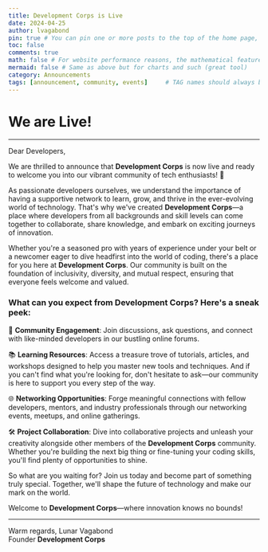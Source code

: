 ```yaml
---
title: Development Corps is Live
date: 2024-04-25
author: lvagabond
pin: true # You can pin one or more posts to the top of the home page, and the fixed posts are sorted in reverse order according to their release date
toc: false
comments: true
math: false # For website performance reasons, the mathematical feature won’t be loaded by default. But it can be enabled
mermaid: false # Same as above but for charts and such (great tool)
category: Announcements
tags: [announcement, community, events]     # TAG names should always be lowercase
---
```


# We are Live!

---

Dear Developers,

We are thrilled to announce that **Development Corps** is now live and ready to welcome you into our vibrant community of tech enthusiasts! 🚀

As passionate developers ourselves, we understand the importance of having a supportive network to learn, grow, and thrive in the ever-evolving world of technology. That's why we've created **Development Corps**—a place where developers from all backgrounds and skill levels can come together to collaborate, share knowledge, and embark on exciting journeys of innovation.

Whether you're a seasoned pro with years of experience under your belt or a newcomer eager to dive headfirst into the world of coding, there's a place for you here at **Development Corps**. Our community is built on the foundation of inclusivity, diversity, and mutual respect, ensuring that everyone feels welcome and valued.

### What can you expect from **Development Corps**? Here's a sneak peek:

🤝 **Community Engagement**: Join discussions, ask questions, and connect with like-minded developers in our bustling online forums.

📚 **Learning Resources**: Access a treasure trove of tutorials, articles, and workshops designed to help you master new tools and techniques. And if you can't find what you're looking for, don't hesitate to ask—our community is here to support you every step of the way.

🌐 **Networking Opportunities**: Forge meaningful connections with fellow developers, mentors, and industry professionals through our networking events, meetups, and online gatherings.

🛠️ **Project Collaboration**: Dive into collaborative projects and unleash your creativity alongside other members of the **Development Corps** community. Whether you're building the next big thing or fine-tuning your coding skills, you'll find plenty of opportunities to shine.

So what are you waiting for? Join us today and become part of something truly special. Together, we'll shape the future of technology and make our mark on the world.

Welcome to **Development Corps**—where innovation knows no bounds!

--- 

Warm regards,
Lunar Vagabond  
Founder
**Development Corps**
